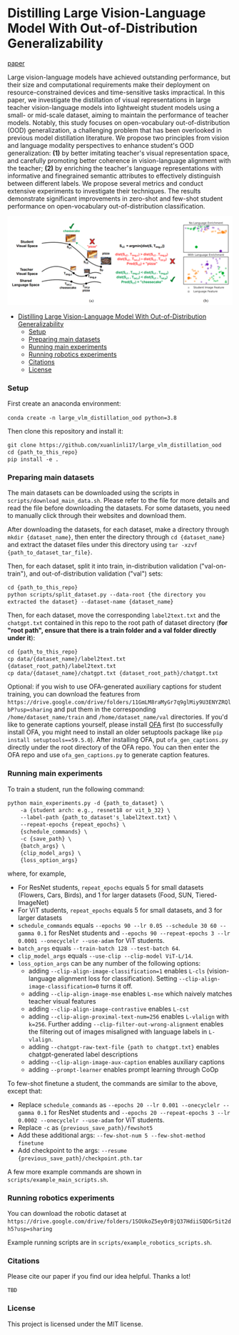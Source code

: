 # Distilling Large Vision-Language Model With Out-of-Distribution Generalizability

[paper]()

Large vision-language models have achieved outstanding performance, but their size and computational requirements make their deployment on resource-constrained devices and time-sensitive tasks impractical. In this paper, we investigate the distillation of visual representations in large teacher vision-language models into lightweight student models using a small- or mid-scale dataset, aiming to maintain the performance of teacher models. Notably, this study focuses on open-vocabulary out-of-distribution (OOD) generalization, a challenging problem that has been overlooked in previous model distillation literature. We propose two principles from vision and language modality perspectives to enhance student's OOD generalization: **(1)** by better imitating teacher's visual representation space, and carefully promoting better coherence in vision-language alignment with the teacher; **(2)** by enriching the teacher's language representations with informative and finegrained semantic attributes to effectively distinguish between different labels. We propose several metrics and conduct extensive experiments to investigate their techniques. The results demonstrate significant improvements in zero-shot and few-shot student performance on open-vocabulary out-of-distribution classification.

![teaser.png](teaser.png)

- [Distilling Large Vision-Language Model With Out-of-Distribution Generalizability](#distilling-large-vision-language-model-with-out-of-distribution-generalizability)
    - [Setup](#setup)
    - [Preparing main datasets](#preparing-main-datasets)
    - [Running main experiments](#running-main-experiments)
    - [Running robotics experiments](#running-robotics-experiments)
    - [Citations](#citations)
    - [License](#license)


### Setup

First create an anaconda environment:

`conda create -n large_vlm_distillation_ood python=3.8`

Then clone this repository and install it:

```
git clone https://github.com/xuanlinli17/large_vlm_distillation_ood
cd {path_to_this_repo}
pip install -e .
```

### Preparing main datasets

The main datasets can be downloaded using the scripts in `scripts/download_main_data.sh`. Please refer to the file for more details and read the file before downloading the datasets. For some datasets, you need to manually click through their websites and download them.

After downloading the datasets, for each dataset, make a directory through `mkdir {dataset_name}`, then enter the directory through `cd {dataset_name}` and extract the dataset files under this directory using `tar -xzvf {path_to_dataset_tar_file}`.

Then, for each dataset, split it into train, in-distribution validation ("val-on-train"), and out-of-distribution validation ("val") sets:

```
cd {path_to_this_repo}
python scripts/split_dataset.py --data-root {the directory you extracted the dataset} --dataset-name {dataset_name} 
```

Then, for each dataset, move the corresponding `label2text.txt` and the `chatgpt.txt` contained in this repo to the root path of dataset directory (**for "root path", ensure that there is a train folder and a val folder directly under it**):

```
cd {path_to_this_repo}
cp data/{dataset_name}/label2text.txt {dataset_root_path}/label2text.txt
cp data/{dataset_name}/chatgpt.txt {dataset_root_path}/chatgpt.txt
```

Optional: if you wish to use OFA-generated auxiliary captions for student training, you can download the features from `https://drive.google.com/drive/folders/11GmLM8raMyGr7q9glMiy9U3ENYZRQlbP?usp=sharing` and put them in the corresponding `/home/dataset_name/train` and `/home/dataset_name/val` directories. If you'd like to generate captions yourself, please install [OFA](https://github.com/OFA-Sys/OFA) first (to successfully install OFA, you might need to install an older setuptools package like `pip install setuptools==59.5.0`). After installing OFA, put `ofa_gen_captions.py` directly under the root directory of the OFA repo. You can then enter the OFA repo and use `ofa_gen_captions.py` to generate caption features.

### Running main experiments

To train a student, run the following command:

```
python main_experiments.py -d {path_to_dataset} \
    -a {student arch: e.g., resnet18 or vit_b_32} \
    --label-path {path_to_dataset's_label2text.txt} \
    --repeat-epochs {repeat_epochs} \
    {schedule_commands} \
    -c {save_path} \
    {batch_args} \
    {clip_model_args} \
    {loss_option_args}
```

where, for example,
- For ResNet students, `repeat_epochs` equals 5 for small datasets (Flowers, Cars, Birds), and 1 for larger datasets (Food, SUN, Tiered-ImageNet)
- For ViT students, `repeat_epochs` equals 5 for small datasets, and 3 for larger datasets
- `schedule_commands` equals `--epochs 90 --lr 0.05 --schedule 30 60 --gamma 0.1` for ResNet students and `--epochs 90 --repeat-epochs 3 --lr 0.0001 --onecyclelr --use-adam` for ViT students.
- `batch_args` equals `--train-batch 128 --test-batch 64`.
- `clip_model_args` equals `--use-clip --clip-model ViT-L/14`.
- `loss_option_args` can be any number of the following options:
  - adding `--clip-align-image-classification=1` enables `L-cls` (vision-language alignment loss for classification). Setting `--clip-align-image-classification=0` turns it off.
  - adding `--clip-align-image-mse` enables `L-mse` which naively matches teacher visual features
  - adding `--clip-align-image-contrastive` enables `L-cst`
  - adding `--clip-align-proximal-text-num=256` enables `L-vlalign` with `k=256`. Further adding `--clip-filter-out-wrong-alignment` enables the filtering out of images misaligned with language labels in `L-vlalign`.
  - adding `--chatgpt-raw-text-file {path to chatgpt.txt}` enables chatgpt-generated label descriptions
  - adding `--clip-align-image-aux-caption` enables auxiliary captions
  - adding `--prompt-learner` enables prompt learning through CoOp

To few-shot finetune a student, the commands are similar to the above, except that:
- Replace `schedule_commands` as `--epochs 20 --lr 0.001 --onecyclelr --gamma 0.1` for ResNet students and `--epochs 20 --repeat-epochs 3 --lr 0.0002 --onecyclelr --use-adam` for ViT students.
- Replace `-c` as `{previous_save_path}/fewshot5`
- Add these additional args: `--few-shot-num 5 --few-shot-method finetune`
- Add checkpoint to the args: `--resume {previous_save_path}/checkpoint.pth.tar`

A few more example commands are shown in `scripts/example_main_scripts.sh`.


### Running robotics experiments

You can download the robotic dataset at `https://drive.google.com/drive/folders/1SOUkoZ5ey0rBjQ37HdiiSQDGr5it2dh5?usp=sharing`

Example running scripts are in `scripts/example_robotics_scripts.sh`.

### Citations

Please cite our paper if you find our idea helpful. Thanks a lot!

```
TBD
```

### License

This project is licensed under the MIT license.
